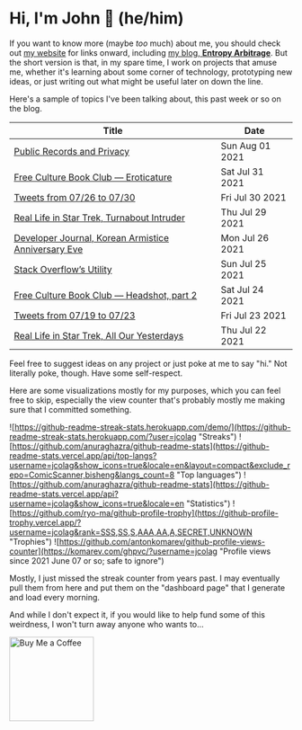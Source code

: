 # Hi, I'm John 👋 (he/him)

If you want to know more (maybe *too* much) about me, you should check out [my website](https://john.colagioia.net/) for links onward, including [my blog, **Entropy Arbitrage**](https://john.colagioia.net/blog).  But the short version is that, in my spare time, I work on projects that amuse me, whether it's learning about some corner of technology, prototyping new ideas, or just writing out what might be useful later on down the line.

Here's a sample of topics I've been talking about, this past week or so on the blog.

|Title|Date|
|-----|-------|
|[Public Records and Privacy](https://john.colagioia.net/blog/media/2021/08/01/records.html)|Sun Aug 01 2021|
|[Free Culture Book Club — Eroticature](https://john.colagioia.net/blog/2021/07/31/eroticature.html)|Sat Jul 31 2021|
|[Tweets from 07/26 to 07/30](https://john.colagioia.net/blog/media/2021/07/30/week.html)|Fri Jul 30 2021|
|[Real Life in Star Trek, Turnabout Intruder](https://john.colagioia.net/blog/2021/07/29/turnabout.html)|Thu Jul 29 2021|
|[Developer Journal, Korean Armistice Anniversary Eve](https://john.colagioia.net/blog/2021/07/26/armistice.html)|Mon Jul 26 2021|
|[Stack Overflow’s Utility](https://john.colagioia.net/blog/media/2021/07/25/stack.html)|Sun Jul 25 2021|
|[Free Culture Book Club — Headshot, part 2](https://john.colagioia.net/blog/2021/07/24/headshot.html)|Sat Jul 24 2021|
|[Tweets from 07/19 to 07/23](https://john.colagioia.net/blog/media/2021/07/23/week.html)|Fri Jul 23 2021|
|[Real Life in Star Trek, All Our Yesterdays](https://john.colagioia.net/blog/2021/07/22/yesterday.html)|Thu Jul 22 2021|

Feel free to suggest ideas on any project or just poke at me to say "hi." Not literally poke, though. Have some self-respect.

Here are some visualizations mostly for my purposes, which you can feel free to skip, especially the view counter that's probably mostly me making sure that I committed something.

![https://github-readme-streak-stats.herokuapp.com/demo/](https://github-readme-streak-stats.herokuapp.com/?user=jcolag "Streaks")
![https://github.com/anuraghazra/github-readme-stats](https://github-readme-stats.vercel.app/api/top-langs?username=jcolag&show_icons=true&locale=en&layout=compact&exclude_repo=ComicScanner,bisheng&langs_count=8 "Top languages")
![https://github.com/anuraghazra/github-readme-stats](https://github-readme-stats.vercel.app/api?username=jcolag&show_icons=true&locale=en "Statistics")
![https://github.com/ryo-ma/github-profile-trophy](https://github-profile-trophy.vercel.app/?username=jcolag&rank=SSS,SS,S,AAA,AA,A,SECRET,UNKNOWN "Trophies")
![https://github.com/antonkomarev/github-profile-views-counter](https://komarev.com/ghpvc/?username=jcolag "Profile views since 2021 June 07 or so; safe to ignore")

Mostly, I just missed the streak counter from years past.  I may eventually pull them from here and put them on the "dashboard page" that I generate and load every morning.

And while I don't expect it, if you would like to help fund some of this weirdness, I won't turn away anyone who wants to...

[<img src="https://cdn.buymeacoffee.com/buttons/v2/default-yellow.png" alt="Buy Me a Coffee" width="150px"/>](https://www.buymeacoffee.com/jcolag)
